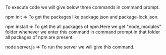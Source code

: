 To execute code we will give below three commands in command prompt.

npm init => To get the packages like package.json and package-lock.json.

npm install => To get the all packages of npm.Here we get "node_modules" folder whenever we enter this command in command prompt.In that folder all packages of npm  are present.

node server.js => To run the server we will give this command.
